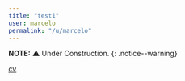 ```yaml
---
title: "test1"
user: marcelo
permalink: "/u/marcelo"
---
```


**NOTE:** :warning: Under Construction.
{: .notice--warning}


[cv](/u/marcelo/cv)
